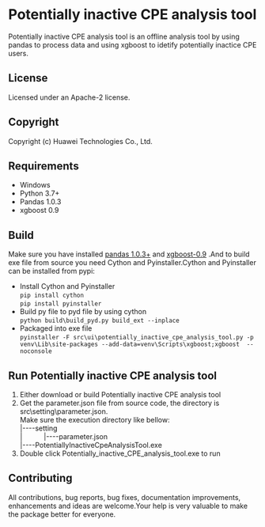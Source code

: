 # Potentially inactive CPE analysis tool

Potentially inactive CPE analysis tool is an offline analysis tool by using pandas to process data and using xgboost to idetify potentially inactice CPE users.

## License

Licensed under an Apache-2 license.

## Copyright

Copyright (c) Huawei Technologies Co., Ltd.

## Requirements

* Windows  
* Python 3.7+  
* Pandas 1.0.3  
* xgboost 0.9

## Build

Make sure you have installed [pandas 1.0.3+](https://pandas.pydata.org/) and [xgboost-0.9](https://github.com/dmlc/xgboost/tree/release_0.90) .And to build exe file from source you need Cython and Pyinstaller.Cython and Pyinstaller can be installed from pypi:  

* Install Cython and Pyinstaller  
```pip install cython```  
```pip install pyinstaller```  
* Build py file to pyd file by using cython  
```python build\build_pyd.py build_ext --inplace```
* Packaged into exe file  
```pyinstaller -F src\ui\potentially_inactive_cpe_analysis_tool.py -p venv\Lib\site-packages --add-data=venv\Scripts\xgboost;xgboost  --noconsole```

## Run Potentially inactive CPE analysis tool

 1. Either download or build Potentially inactive CPE analysis tool
 2. Get the parameter.json file from source code, the directory is src\setting\parameter.json.  
 Make sure the execution directory like bellow:  
 |----setting  
 |&nbsp;&nbsp;&nbsp;&nbsp;&nbsp;&nbsp;&nbsp;&nbsp;&nbsp;&nbsp;&nbsp;|----parameter.json  
 |----PotentiallyInactiveCpeAnalysisTool.exe
 3. Double click Potentially_inactive_CPE_analysis_tool.exe to run

## Contributing

All contributions, bug reports, bug fixes, documentation improvements, enhancements and ideas are welcome.Your help is very valuable to make the package better for everyone.
